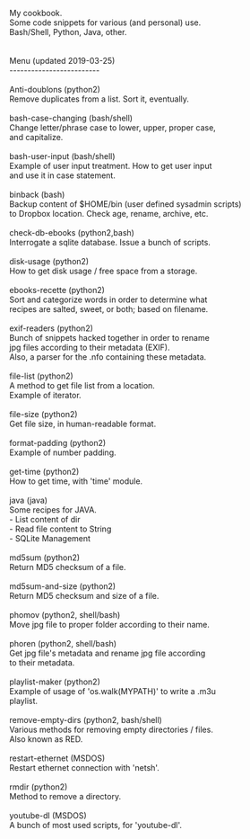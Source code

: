 My cookbook. <br/>
Some code snippets for various (and personal) use.<br/>
Bash/Shell, Python, Java, other.<br/>
<br/>
<br/>
Menu (updated 2019-03-25)<br/>
-------------------------<br/>
<br/>
Anti-doublons (python2) <br/>
	Remove duplicates from a list. Sort it, eventually.<br/>
<br/>
bash-case-changing (bash/shell)<br/>
	Change letter/phrase case to lower, upper, proper case,<br/>
	and capitalize.<br/>
<br/>
bash-user-input (bash/shell)<br/>
	Example of user input treatment. How to get user input <br/>
	and use it in case statement.<br/>
<br/>
binback (bash)<br/>
	Backup content of $HOME/bin (user defined sysadmin scripts)<br/>
	to Dropbox location. Check age, rename, archive, etc.<br/>
<br/>
check-db-ebooks (python2,bash)<br/>
	Interrogate a sqlite database. Issue a bunch of scripts.<br/>
<br/>
disk-usage (python2)<br/>
	How to get disk usage / free space from a storage.<br/>
<br/>
 ebooks-recette (python2)<br/>
 	Sort and categorize words in order to determine what <br/>
 	recipes are salted, sweet, or both; based on filename.<br/>
<br/>
exif-readers (python2)<br/>
	Bunch of snippets hacked together in order to rename<br/>
	jpg files according to their metadata (EXIF).<br/>
	Also, a parser for the .nfo containing these metadata.<br/>
<br/>
file-list (python2)<br/>
	A method to get file list from a location. <br/>
	Example of iterator.<br/>
<br/>
file-size (python2)<br/>
	Get file size, in human-readable format.<br/>
<br/>
format-padding (python2)<br/>
	Example of number padding.<br/>
<br/>
get-time (python2)<br/>
	How to get time, with 'time' module.<br/>
<br/>
java (java)<br/>
	Some recipes for JAVA.<br/>
	- List content of dir<br/>
	- Read file content to String<br/>
	- SQLite Management<br/>
<br/>
md5sum (python2)<br/>
	Return MD5 checksum of a file.<br/>
<br/>
md5sum-and-size (python2)<br/>
	Return MD5 checksum and size of a file.<br/>
<br/>
phomov (python2, shell/bash)<br/>
	Move jpg file to proper folder according to their name.<br/>
<br/>
phoren (python2, shell/bash)<br/>
	Get jpg file's metadata and rename jpg file according <br/>
	to their metadata. <br/>
<br/>
playlist-maker (python2)<br/>
	Example of usage of 'os.walk(MYPATH)' to write a .m3u <br/>
	playlist.<br/>
<br/>
remove-empty-dirs (python2, bash/shell)<br/>
	Various methods for removing empty directories / files.<br/>
	Also known as RED.<br/>
<br/>
restart-ethernet (MSDOS)<br/>
	Restart ethernet connection with 'netsh'.<br/>
<br/>
rmdir (python2)<br/>
	Method to remove a directory.<br/>
<br/>
youtube-dl (MSDOS)<br/>
	A bunch of most used scripts, for 'youtube-dl'.